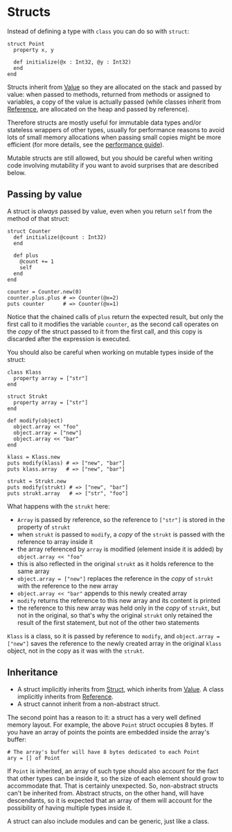 # Structs

Instead of defining a type with `class` you can do so with `struct`:

```crystal
struct Point
  property x, y

  def initialize(@x : Int32, @y : Int32)
  end
end
```

Structs inherit from [Value](https://crystal-lang.org/api/Value.html) so they are allocated on the stack and passed by value: when passed to methods, returned from methods or assigned to variables, a copy of the value is actually passed (while classes inherit from [Reference](https://crystal-lang.org/api/Reference.html), are allocated on the heap and passed by reference).

Therefore structs are mostly useful for immutable data types and/or stateless wrappers of other types, usually for performance reasons to avoid lots of small memory allocations when passing small copies might be more efficient (for more details, see the [performance guide](https://crystal-lang.org/docs/guides/performance.html#use-structs-when-possible)).

Mutable structs are still allowed, but you should be careful when writing code involving mutability if you want to avoid surprises that are described below.

## Passing by value

A struct is _always_ passed by value, even when you return `self` from the method of that struct:

```crystal
struct Counter
  def initialize(@count : Int32)
  end

  def plus
    @count += 1
    self
  end
end

counter = Counter.new(0)
counter.plus.plus # => Counter(@x=2)
puts counter      # => Counter(@x=1)
```

Notice that the chained calls of `plus` return the expected result, but only the first call to it modifies the variable `counter`, as the second call operates on the _copy_ of the struct passed to it from the first call, and this copy is discarded after the expression is executed.

You should also be careful when working on mutable types inside of the struct:

```crystal
class Klass
  property array = ["str"]
end

struct Strukt
  property array = ["str"]
end

def modify(object)
  object.array << "foo"
  object.array = ["new"]
  object.array << "bar"
end

klass = Klass.new
puts modify(klass) # => ["new", "bar"]
puts klass.array   # => ["new", "bar"]

strukt = Strukt.new
puts modify(strukt) # => ["new", "bar"]
puts strukt.array   # => ["str", "foo"]
```

What happens with the `strukt` here:
- `Array` is passed by reference, so the reference to `["str"]` is stored in the property of `strukt`
- when `strukt` is passed to `modify`, a _copy_ of the `strukt` is passed with the reference to array inside it
- the array referenced by `array` is modified (element inside it is added) by `object.array << "foo"`
- this is also reflected in the original `strukt` as it holds reference to the same array
- `object.array = ["new"]` replaces the reference in the _copy_ of `strukt` with the reference to the new array
- `object.array << "bar"` appends to this newly created array
- `modify` returns the reference to this new array and its content is printed
- the reference to this new array was held only in the _copy_ of `strukt`, but not in the original, so that's why the original `strukt` only retained the result of the first statement, but not of the other two statements

`Klass` is a class, so it is passed by reference to `modify`, and `object.array = ["new"]` saves the reference to the newly created array in the original `klass` object, not in the copy as it was with the `strukt`.


## Inheritance

* A struct implicitly inherits from [Struct](http://crystal-lang.org/api/Struct.html), which inherits from [Value](http://crystal-lang.org/api/Value.html). A class implicitly inherits from [Reference](http://crystal-lang.org/api/Reference.html).
* A struct cannot inherit from a non-abstract struct.

The second point has a reason to it: a struct has a very well defined memory layout. For example, the above `Point` struct occupies 8 bytes. If you have an array of points the points are embedded inside the array's buffer:

```crystal
# The array's buffer will have 8 bytes dedicated to each Point
ary = [] of Point
```

If `Point` is inherited, an array of such type should also account for the fact that other types can be inside it, so the size of each element should grow to accommodate that. That is certainly unexpected. So, non-abstract structs can't be inherited from. Abstract structs, on the other hand, will have descendants, so it is expected that an array of them will account for the possibility of having multiple types inside it.

A struct can also include modules and can be generic, just like a class.

